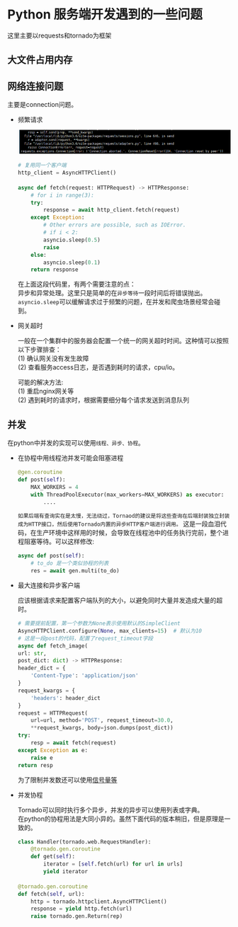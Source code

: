 # Python 服务端开发遇到的一些问题

这里主要以requests和tornado为框架

## 大文件占用内存

## 网络连接问题

主要是connection问题。

* 频繁请求

    ![image](./connection_reset.png)

    ```python
    # 复用同一个客户端
    http_client = AsyncHTTPClient()

    async def fetch(request: HTTPRequest) -> HTTPResponse:
        # for i in range(3):
        try:
            response = await http_client.fetch(request)
        except Exception:
            # Other errors are possible, such as IOError.
            # if i < 2:
            asyncio.sleep(0.5)
            raise
        else:
            asyncio.sleep(0.1)
        return response
    ```

    在上面这段代码里，有两个需要注意的点：</br>
    异步和异常处理。这里只是简单的在```异步等待```一段时间后将错误抛出。```asyncio.sleep```可以缓解请求过于频繁的问题，在并发和爬虫场景经常会碰到。

* 网关超时

    一般在一个集群中的服务器会配置一个统一的网关超时时间。这种情可以按照以下步骤排查：</br>
    (1) 确认网关没有发生故障</br>
    (2) 查看服务access日志，是否遇到耗时的请求，cpu/io。</br>

    可能的解决方法:</br>
    (1) 重启nginx网关等</br>
    (2) 遇到耗时的请求时，根据需要细分每个请求发送到消息队列</br>

## 并发

在python中并发的实现可以使用```线程、异步、协程```。

* 在协程中用线程池并发可能会阻塞进程

    ```py
    @gen.coroutine
    def post(self):
        MAX_WORKERS = 4
        with ThreadPoolExecutor(max_workers=MAX_WORKERS) as executor:
            ....
    ```

    ```如果后端有查询实在是太慢，无法绕过，Tornaod的建议是将这些查询在后端封装独立封装成为HTTP接口，然后使用Tornado内置的异步HTTP客户端进行调用。```
    这是一段血泪代码，在生产环境中这样用的时候，会导致在线程池中的任务执行完前，整个进程阻塞等待。可以这样修改:

    ```py
    async def post(self):
        # to_do 是一个类似协程的列表
        res = await gen.multi(to_do)
    ```

* 最大连接和异步客户端

    应该根据请求来配置客户端队列的大小，以避免同时大量并发造成大量的超时。

    ```py
    # 需要提前配置，第一个参数为None表示使用默认的SimpleClient
    AsyncHTTPClient.configure(None, max_clients=15)  # 默认为10
    # 这是一段post的代码，配置了request_timeout字段
    async def fetch_image(
    url: str,
    post_dict: dict) -> HTTPResponse:
    header_dict = {
        'Content-Type': 'application/json'
    }
    request_kwargs = {
        'headers': header_dict
    }
    request = HTTPRequest(
        url=url, method='POST', request_timeout=30.0,
        **request_kwargs, body=json.dumps(post_dict))
    try:
        resp = await fetch(request)
    except Exception as e:
        raise e
    return resp
    ```

    为了限制并发数还可以使用[信号量等](https://www.tornadoweb.org/en/stable/coroutine.html)

* 并发协程

    Tornado可以同时执行多个异步，并发的异步可以使用列表或字典。</br>
    在python的协程用法是大同小异的。虽然下面代码的版本稍旧，但是原理是一致的。

    ```py
    class Handler(tornado.web.RequestHandler):
        @tornado.gen.coroutine
        def get(self):
            iterator = [self.fetch(url) for url in urls]
            yield iterator

    @tornado.gen.coroutine
    def fetch(self, url):
        http = tornado.httpclient.AsyncHTTPClient()
        response = yield http.fetch(url)
        raise tornado.gen.Return(rep)
    ```
